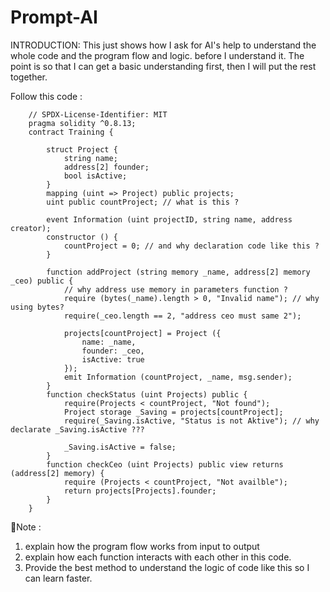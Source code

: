 # Prompt-AI

INTRODUCTION: This just shows how I ask for AI's help to understand the whole code and the program flow and logic. before I understand it. The point is so that I can get a basic understanding first, then I will put the rest together.

Follow this code : 
``` solidity
    // SPDX-License-Identifier: MIT
    pragma solidity ^0.8.13;
    contract Training {

        struct Project {
            string name;
            address[2] founder;
            bool isActive;
        }
        mapping (uint => Project) public projects;
        uint public countProject; // what is this ?

        event Information (uint projectID, string name, address creator);
        constructor () {
            countProject = 0; // and why declaration code like this ? 
        }

        function addProject (string memory _name, address[2] memory _ceo) public {
            // why address use memory in parameters function ? 
            require (bytes(_name).length > 0, "Invalid name"); // why using bytes? 
            require(_ceo.length == 2, "address ceo must same 2");

            projects[countProject] = Project ({
                name: _name,
                founder: _ceo,
                isActive: true
            });
            emit Information (countProject, _name, msg.sender);
        }
        function checkStatus (uint Projects) public {
            require(Projects < countProject, "Not found");
            Project storage _Saving = projects[countProject];
            require(_Saving.isActive, "Status is not Aktive"); // why declarate _Saving.isActive ???

            _Saving.isActive = false;
        }
        function checkCeo (uint Projects) public view returns (address[2] memory) {
            require (Projects < countProject, "Not availble");
            return projects[Projects].founder;
        }
    }
```
📌Note :
1. explain how the program flow works from input to output
2. explain how each function interacts with each other in this code.
3. Provide the best method to understand the logic of code like this so I can learn faster.

